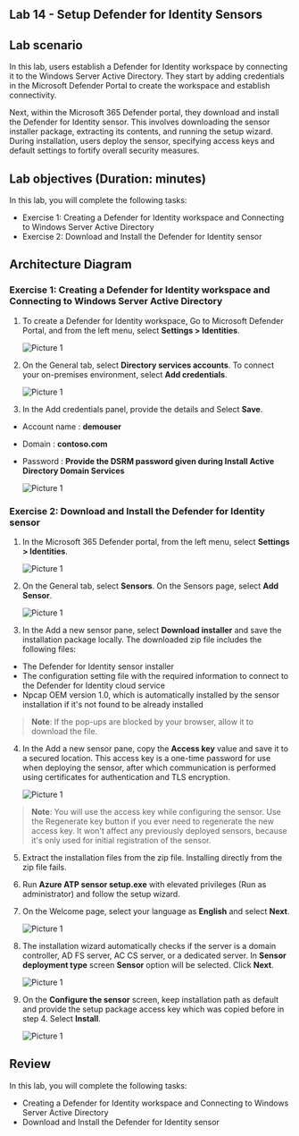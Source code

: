 ## Lab 14 - Setup Defender for Identity Sensors 

## Lab scenario

In this lab, users establish a Defender for Identity workspace by connecting it to the Windows Server Active Directory. They start by adding credentials in the Microsoft Defender Portal to create the workspace and establish connectivity.

Next, within the Microsoft 365 Defender portal, they download and install the Defender for Identity sensor. This involves downloading the sensor installer package, extracting its contents, and running the setup wizard. During installation, users deploy the sensor, specifying access keys and default settings to fortify overall security measures.

## Lab objectives (Duration: minutes)

In this lab, you will complete the following tasks:
- Exercise 1: Creating a Defender for Identity workspace and Connecting to Windows Server Active Directory
- Exercise 2: Download and Install the Defender for Identity sensor

## Architecture Diagram

### Exercise 1: Creating a Defender for Identity workspace and Connecting to Windows Server Active Directory

1. To create a Defender for Identity workspace, Go to Microsoft Defender Portal, and from the left menu, select **Settings > Identities**.

   ![Picture 1](../Media/setupsensor1.png)

2. On the General tab, select **Directory services accounts**. To connect your on-premises environment, select **Add credentials**.

   ![Picture 1](../Media/setupsensor2.png)

3. In the Add credentials panel, provide the details and Select **Save**.
- Account name : **demouser**
- Domain : **contoso.com**
- Password : **Provide the DSRM password given during Install Active Directory Domain Services**

   ![Picture 1](../Media/setupsensor3.png)

### Exercise 2: Download and Install the Defender for Identity sensor

1. In the Microsoft 365 Defender portal, from the left menu, select **Settings > Identities**.

   ![Picture 1](../Media/setupsensor1.png)

2. On the General tab, select **Sensors**. On the Sensors page, select **Add Sensor**.

   ![Picture 1](../Media/setupsensor4.png)

3. In the Add a new sensor pane, select **Download installer** and save the installation package locally. The downloaded zip file includes the following files:

- The Defender for Identity sensor installer
- The configuration setting file with the required information to connect to the Defender for Identity cloud service
- Npcap OEM version 1.0, which is automatically installed by the sensor installation if it's not found to be already installed

>**Note**: If the pop-ups are blocked by your browser, allow it to download the file.

4. In the Add a new sensor pane, copy the **Access key** value and save it to a secured location. This access key is a one-time password for use when deploying the sensor, after which communication is performed using certificates for authentication and TLS encryption.

   ![Picture 1](../Media/setupsensor5.png)

>**Note**: You will use the access key while configuring the sensor. Use the Regenerate key button if you ever need to regenerate the new access key. It won't affect any previously deployed sensors, because it's only used for initial registration of the sensor.

5. Extract the installation files from the zip file. Installing directly from the zip file fails.

6. Run **Azure ATP sensor setup.exe** with elevated privileges (Run as administrator) and follow the setup wizard.

7. On the Welcome page, select your language as **English** and select **Next**.

   ![Picture 1](../Media/sensor1.png)

8. The installation wizard automatically checks if the server is a domain controller, AD FS server, AC CS server, or a dedicated server. In **Sensor deployment type** screen **Sensor** option will be selected. Click **Next**.

   ![Picture 1](../Media/sensor2.png)

9. On the **Configure the sensor** screen, keep installation path as default and provide the setup package access key which was copied before in step 4. Select **Install**.

   ![Picture 1](../Media/sensor3.png)

## Review
In this lab, you will complete the following tasks:
- Creating a Defender for Identity workspace and Connecting to Windows Server Active Directory
- Download and Install the Defender for Identity sensor
